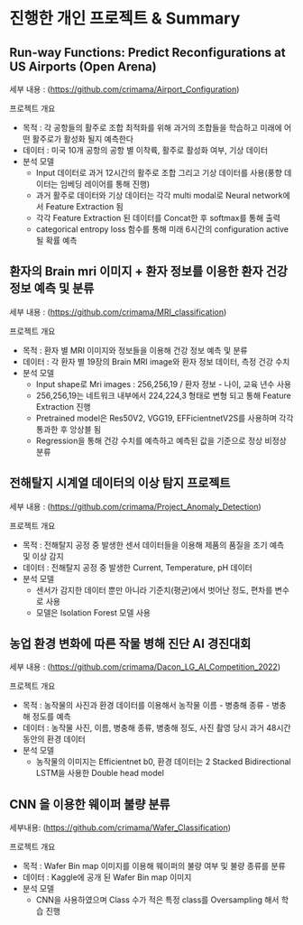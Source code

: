 # 진행한 개인 프로젝트 & Summary 

## Run-way Functions: Predict Reconfigurations at US Airports (Open Arena)
세부 내용 : (https://github.com/crimama/Airport_Configuration)

프로젝트 개요 
 - 목적 : 각 공항들의 활주로 조합 최적화를 위해 과거의 조합들을 학습하고 미래에 어떤 활주로가 활성화 될지 예측한다 
 - 데이터 : 미국 10개 공항의 공항 별 이착륙, 활주로 활성화 여부, 기상 데이터 
 - 분석 모델 
   - Input 데이터로 과거 12시간의 활주로 조합 그리고 기상 데이터를 사용(풍향 데이터는 임베딩 레이어를 통해 진행) 
   - 과거 활주로 데이터와 기상 데이터는 각각 multi modal로 Neural network에서 Feature Extraction 됨 
   - 각각 Feature Extraction 된 데이터를 Concat한 후 softmax를 통해 출력 
   - categorical entropy loss 함수를 통해 미래 6시간의 configuration active 될 확률 예측 

## 환자의 Brain mri 이미지 + 환자 정보를 이용한 환자 건강 정보 예측 및 분류 
세부 내용 : (https://github.com/crimama/MRI_classification)

프로젝트 개요  
 - 목적 : 환자 별 MRI 이미지와 정보들을 이용해 건강 정보 예측 및 분류 
 - 데이터 : 각 환자 별 19장의 Brain MRI image와 환자 정보 데이터, 측정 건강 수치 
 - 분석 모델 
   - Input shape로 Mri images : 256,256,19 / 환자 정보 - 나이, 교육 년수 사용 
   - 256,256,19는 네트워크 내부에서 224,224,3 형태로 변형 되고 통해 Feature Extraction 진행 
   - Pretrained model은 Res50V2, VGG19, EFFicientnetV2S를 사용하며 각각 통과한 후 앙상블 됨 
   - Regression을 통해 건강 수치를 예측하고 예측된 값을 기준으로 정상 비정상 분류 

## 전해탈지 시계열 데이터의 이상 탐지 프로젝트 
세부 내용 : (https://github.com/crimama/Project_Anomaly_Detection)

프로젝트 개요 
  - 목적 : 전해탈지 공정 중 발생한 센서 데이터들을 이용해 제품의 품질을 조기 예측 및 이상 감지 
  - 데이터 : 전해탈지 공정 중 발생한 Current, Temperature, pH 데이터 
  - 분석 모델 
    - 센서가 감지한 데이터 뿐만 아니라 기준치(평균)에서 벗어난 정도, 편차를 변수로 사용 
    - 모델은 Isolation Forest 모델 사용 
  
## 농업 환경 변화에 따른 작물 병해 진단 AI 경진대회 
세부 내용 : (https://github.com/crimama/Dacon_LG_AI_Competition_2022)

프로젝트 개요  
  - 목적 : 농작물의 사진과 환경 데이터를 이용해서 농작물 이름 - 병충해 종류 - 병충해 정도를 예측
  - 데이터 : 농작물 사진, 이름, 병충해 종류, 병충해 정도, 사진 촬영 당시 과거 48시간 동안의 환경 데이터 
  - 분석 모델 
    - 농작물의 이미지는 Efficientnet b0, 환경 데이터는 2 Stacked Bidirectional LSTM을 사용한 Double head model 
 



## CNN 을 이용한 웨이퍼 불량 분류 
세부내용: (https://github.com/crimama/Wafer_Classification)

프로젝트 개요
  - 목적 : Wafer Bin map 이미지를 이용해 웨이퍼의 불량 여부 및 불량 종류를 분류 
  - 데이터 : Kaggle에 공개 된 Wafer Bin map 이미지 
  - 분석 모델 
    - CNN을 사용하였으며 Class 수가 적은 특정 class를 Oversampling 해서 학습 진행 




